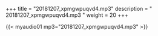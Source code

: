 +++
title = "20181207_xpmgwpuqvd4.mp3"
description = " 20181207_xpmgwpuqvd4.mp3 "
weight = 20
+++

{{< myaudio01 mp3="20181207_xpmgwpuqvd4.mp3" >}}

